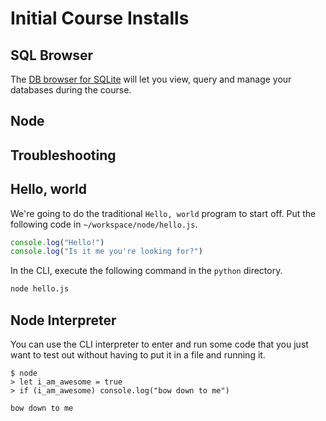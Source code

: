 # Initial Course Installs

## SQL Browser

The [DB browser for SQLite](http://sqlitebrowser.org/) will let you view, query and manage your databases during the course.

## Node
<!-- TODO: description of installing node, but they should already all have it -->

## Troubleshooting
<!-- TODO Not sure what this is in regards to as far as installs are concerned -->

## Hello, world

We're going to do the traditional `Hello, world` program to start off. Put the following code in `~/workspace/node/hello.js`.

```js
console.log("Hello!")
console.log("Is it me you're looking for?")
```

In the CLI, execute the following command in the `python` directory.

```bash
node hello.js
```

## Node Interpreter

You can use the CLI interpreter to enter and run some code that you just want to test out without having to put it in a file and running it.

```
$ node
> let i_am_awesome = true
> if (i_am_awesome) console.log("bow down to me")

bow down to me
```
